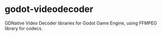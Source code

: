 # godot-videodecoder
GDNative Video Decoder libraries for Godot Game Engine, using FFMPEG library for codecs.
